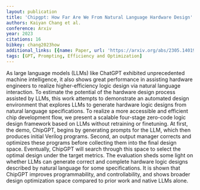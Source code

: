 ```yaml
---
layout: publication
title: 'Chipgpt: How Far Are We From Natural Language Hardware Design'
authors: Kaiyan Chang et al.
conference: Arxiv
year: 2023
citations: 16
bibkey: chang2023how
additional_links: [{name: Paper, url: 'https://arxiv.org/abs/2305.14019'}]
tags: [GPT, Prompting, Efficiency and Optimization]
---
```

As large language models (LLMs) like ChatGPT exhibited unprecedented machine
intelligence, it also shows great performance in assisting hardware engineers
to realize higher-efficiency logic design via natural language interaction. To
estimate the potential of the hardware design process assisted by LLMs, this
work attempts to demonstrate an automated design environment that explores LLMs
to generate hardware logic designs from natural language specifications. To
realize a more accessible and efficient chip development flow, we present a
scalable four-stage zero-code logic design framework based on LLMs without
retraining or finetuning. At first, the demo, ChipGPT, begins by generating
prompts for the LLM, which then produces initial Verilog programs. Second, an
output manager corrects and optimizes these programs before collecting them
into the final design space. Eventually, ChipGPT will search through this space
to select the optimal design under the target metrics. The evaluation sheds
some light on whether LLMs can generate correct and complete hardware logic
designs described by natural language for some specifications. It is shown that
ChipGPT improves programmability, and controllability, and shows broader design
optimization space compared to prior work and native LLMs alone.